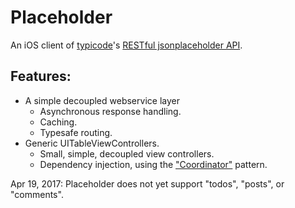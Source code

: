 # Placeholder
An iOS client of [typicode](https://twitter.com/typicode)'s [RESTful jsonplaceholder API](http://jsonplaceholder.typicode.com). 

## Features:
- A simple decoupled webservice layer
  - Asynchronous response handling.
  - Caching.
  - Typesafe routing.
- Generic UITableViewControllers.
  - Small, simple, decoupled view controllers.
  - Dependency injection, using the ["Coordinator"](http://khanlou.com/2015/10/coordinators-redux/) pattern.
  
Apr 19, 2017: Placeholder does not yet support "todos", "posts", or "comments".

